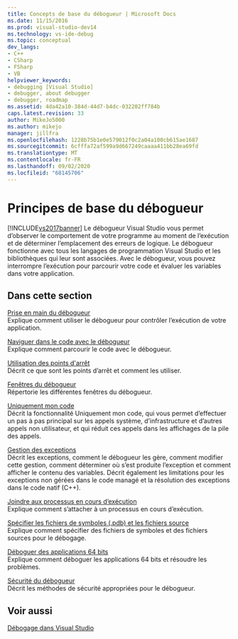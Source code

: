 ```yaml
---
title: Concepts de base du débogueur | Microsoft Docs
ms.date: 11/15/2016
ms.prod: visual-studio-dev14
ms.technology: vs-ide-debug
ms.topic: conceptual
dev_langs:
- C++
- CSharp
- FSharp
- VB
helpviewer_keywords:
- debugging [Visual Studio]
- debugger, about debugger
- debugger, roadmap
ms.assetid: 4da42a10-384d-44d7-b4dc-032202ff784b
caps.latest.revision: 33
author: MikeJo5000
ms.author: mikejo
manager: jillfra
ms.openlocfilehash: 1228b75b1e0e579012f0c2a04a100cb615ae1687
ms.sourcegitcommit: 6cfffa72af599a9d667249caaaa411bb28ea69fd
ms.translationtype: MT
ms.contentlocale: fr-FR
ms.lasthandoff: 09/02/2020
ms.locfileid: "68145706"
---
```

# <a name="debugger-basics"></a>Principes de base du débogueur
[!INCLUDE[vs2017banner](../includes/vs2017banner.md)]
Le débogueur Visual Studio vous permet d’observer le comportement de votre programme au moment de l’exécution et de déterminer l’emplacement des erreurs de logique. Le débogueur fonctionne avec tous les langages de programmation Visual Studio et les bibliothèques qui leur sont associées. Avec le débogueur, vous pouvez interrompre l’exécution pour parcourir votre code et évaluer les variables dans votre application.
  
## <a name="in-this-section"></a>Dans cette section  
 [Prise en main du débogueur](../debugger/getting-started-with-the-debugger.md)  
 Explique comment utiliser le débogueur pour contrôler l’exécution de votre application.  
  
 [Naviguer dans le code avec le débogueur](../debugger/navigating-through-code-with-the-debugger.md)  
 Explique comment parcourir le code avec le débogueur.  
  
 [Utilisation des points d'arrêt](../debugger/using-breakpoints.md)  
 Décrit ce que sont les points d’arrêt et comment les utiliser.  
  
 [Fenêtres du débogueur](../debugger/debugger-windows.md)  
 Répertorie les différentes fenêtres du débogueur.  
  
 [Uniquement mon code](../debugger/just-my-code.md)  
 Décrit la fonctionnalité Uniquement mon code, qui vous permet d’effectuer un pas à pas principal sur les appels système, d’infrastructure et d’autres appels non utilisateur, et qui réduit ces appels dans les affichages de la pile des appels.  
  
 [Gestion des exceptions](../debugger/managing-exceptions-with-the-debugger.md)  
 Décrit les exceptions, comment le débogueur les gère, comment modifier cette gestion, comment déterminer où s’est produite l’exception et comment afficher le contenu des variables. Décrit également les limitations pour les exceptions non gérées dans le code managé et la résolution des exceptions dans le code natif (C++).  
  
 [Joindre aux processus en cours d’exécution](../debugger/attach-to-running-processes-with-the-visual-studio-debugger.md)  
 Explique comment s’attacher à un processus en cours d’exécution.  
  
 [Spécifier les fichiers de symboles (.pdb) et les fichiers source](../debugger/specify-symbol-dot-pdb-and-source-files-in-the-visual-studio-debugger.md)  
 Explique comment spécifier des fichiers de symboles et des fichiers sources pour le débogage.  
  
 [Déboguer des applications 64 bits](../debugger/debug-64-bit-applications.md)  
 Explique comment déboguer les applications 64 bits et résoudre les problèmes.  
  
 [Sécurité du débogueur](../debugger/debugger-security.md)  
 Décrit les méthodes de sécurité appropriées pour le débogueur.  
  
## <a name="see-also"></a>Voir aussi  
 [Débogage dans Visual Studio](../debugger/debugging-in-visual-studio.md)
